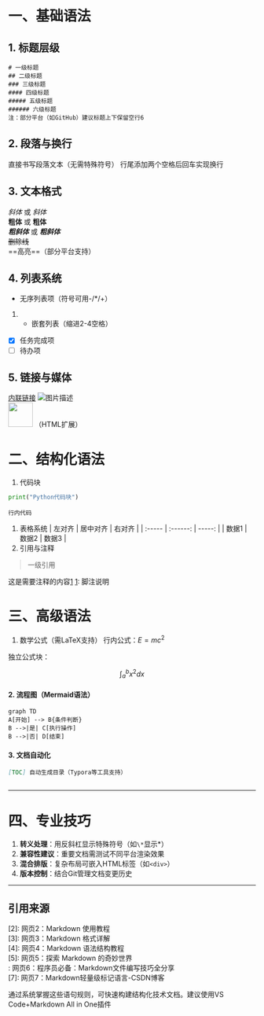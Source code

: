 # 一、基础语法
## 1. 标题层级
```
# 一级标题        
## 二级标题       
### 三级标题      
#### 四级标题     
##### 五级标题    
###### 六级标题   
注：部分平台（如GitHub）建议标题上下保留空行6
```
## 2. 段落与换行
直接书写段落文本（无需特殊符号）
行尾添加两个空格后回车实现换行
## 3. 文本格式
*斜体* 或 _斜体_          
**粗体** 或 __粗体__    
***粗斜体*** 或 ___粗斜体___  
~~删除线~~             
==高亮==（部分平台支持）
## 4. 列表系统
- 无序列表项（符号可用-/*/+）
1.  
   - 嵌套列表（缩进2-4空格）
   
- [x] 任务完成项          
- [ ] 待办项            
## 5. 链接与媒体
[内联链接](https://example.com "悬停提示")
![图片描述](image.jpg)           
<img src="image.jpg" width=50> （HTML扩展）
# 二、结构化语法
1. 代码块
```python
print("Python代码块")   
```
`行内代码`              
1. 表格系统
| 左对齐 | 居中对齐 | 右对齐 |
| :----- | :------: | -----: |
| 数据1  |   数据2  |   数据3 |
1. 引用与注释
> 一级引用               

这是需要注释的内容[1]
[1]: 脚注说明           
# 三、高级语法
1. 数学公式（需LaTeX支持）
行内公式：$E=mc^2$       

独立公式块：
```math
\int_{a}^{b} x^2 dx    
```
#### 2. 流程图（Mermaid语法）

```mermaid
graph TD
A[开始] --> B{条件判断}  
B -->|是| C[执行操作]
B -->|否| D[结束]
```

#### 3. 文档自动化
```markdown
[TOC] 自动生成目录（Typora等工具支持）
          
```

---

# 四、专业技巧
1. **转义处理**：用反斜杠显示特殊符号（如`\*`显示*）
2. **兼容性建议**：重要文档需测试不同平台渲染效果
3. **混合排版**：复杂布局可嵌入HTML标签（如`<div>`）
4. **版本控制**：结合Git管理文档变更历史

---

## 引用来源
[1]: 网页1：Markdown写作指南-CSDN博客  
[2]: 网页2：Markdown 使用教程  
[3]: 网页3：Markdown 格式详解  
[4]: 网页4：Markdown 语法结构教程  
[5]: 网页5：探索 Markdown 的奇妙世界  
: 网页6：程序员必备：Markdown文件编写技巧全分享  
[7]: 网页7：Markdown轻量级标记语言-CSDN博客  

通过系统掌握这些语句规则，可快速构建结构化技术文档。建议使用VS Code+Markdown All in One插件